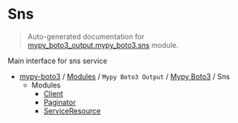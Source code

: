 # Sns

> Auto-generated documentation for [mypy_boto3_output.mypy_boto3.sns](https://github.com/vemel/mypy_boto3/blob/master/mypy_boto3_output/mypy_boto3/sns/__init__.py) module.

Main interface for sns service

- [mypy-boto3](../../../README.md#mypy_boto3) / [Modules](../../../MODULES.md#mypy-boto3-modules) / `Mypy Boto3 Output` / [Mypy Boto3](../index.md#mypy-boto3) / Sns
    - Modules
        - [Client](client.md#client)
        - [Paginator](paginator.md#paginator)
        - [ServiceResource](service_resource.md#serviceresource)
